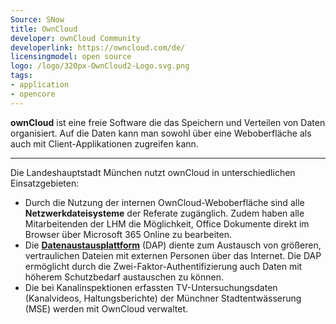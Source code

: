 ```yaml
---
Source: SNow
title: OwnCloud
developer: ownCloud Community
developerlink: https://owncloud.com/de/
licensingmodel: open source
logo: /logo/320px-OwnCloud2-Logo.svg.png
tags:
- application
- opencore
---
```

__ownCloud__ ist eine freie Software die das Speichern und Verteilen von Daten organisiert.
Auf die Daten kann man sowohl über eine Weboberfläche als auch mit Client-Applikationen zugreifen kann. 


---


Die Landeshauptstadt München nutzt ownCloud in unterschiedlichen Einsatzgebieten:

* Durch die Nutzung der internen OwnCloud-Weboberfläche sind alle __Netzwerkdateisysteme__ der Referate zugänglich.
Zudem haben alle Mitarbeitenden der LHM die Möglichkeit, Office Dokumente direkt im Browser über Microsoft 365 Online zu bearbeiten.
* Die __[Datenaustausplattform](https://dap-safe.muenchen.de)__ (DAP) diente zum Austausch von größeren, vertraulichen Dateien mit externen Personen über das Internet.
Die DAP ermöglicht durch die Zwei-Faktor-Authentifizierung auch Daten mit höherem Schutzbedarf austauschen zu können.
* Die bei Kanalinspektionen erfassten TV-Untersuchungsdaten (Kanalvideos, Haltungsberichte) der Münchner Stadtentwässerung (MSE) werden mit OwnCloud verwaltet.
